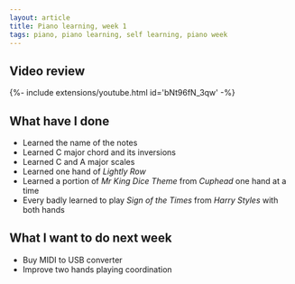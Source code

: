 ```yaml
---
layout: article
title: Piano learning, week 1
tags: piano, piano learning, self learning, piano week
---
```


## Video review

<div>{%- include extensions/youtube.html id='bNt96fN_3qw' -%}</div>

## What have I done

 * Learned the name of the notes
 * Learned C major chord and its inversions
 * Learned C and A major scales
 * Learned one hand of *Lightly Row*
 * Learned a portion of *Mr King Dice Theme* from *Cuphead* one hand at a time
 * Every badly learned to play *Sign of the Times* from *Harry Styles* with both hands

## What I want to do next week

* Buy MIDI to USB converter
* Improve two hands playing coordination
